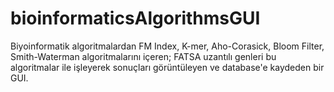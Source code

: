 # bioinformaticsAlgorithmsGUI
Biyoinformatik algoritmalardan FM Index, K-mer, Aho-Corasick, Bloom Filter, Smith-Waterman algoritmalarını içeren; FATSA uzantılı genleri bu algoritmalar ile
işleyerek sonuçları görüntüleyen ve database'e kaydeden bir GUI.
